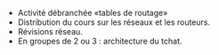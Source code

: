 * Activité débranchée «tables de routage»
* Distribution du cours sur les réseaux et les routeurs.
* Révisions réseau.
* En groupes de 2 ou 3 : architecture du tchat.
